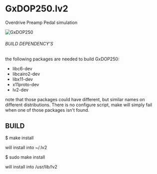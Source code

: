 # GxDOP250.lv2
Overdrive Preamp Pedal simulation 


![GxDOP250](https://raw.githubusercontent.com/brummer10/GxDOP250.lv2/master/GxDOP250.png)


###### BUILD DEPENDENCY’S 

the following packages are needed to build GxDOP250:

- libc6-dev
- libcairo2-dev
- libx11-dev
- x11proto-dev
- lv2-dev

note that those packages could have different, but similar names 
on different distributions. There is no configure script, 
make will simply fail when one of those packages isn't found.

## BUILD 

$ make install

will install into ~/.lv2

$ sudo make install

will install into /usr/lib/lv2
